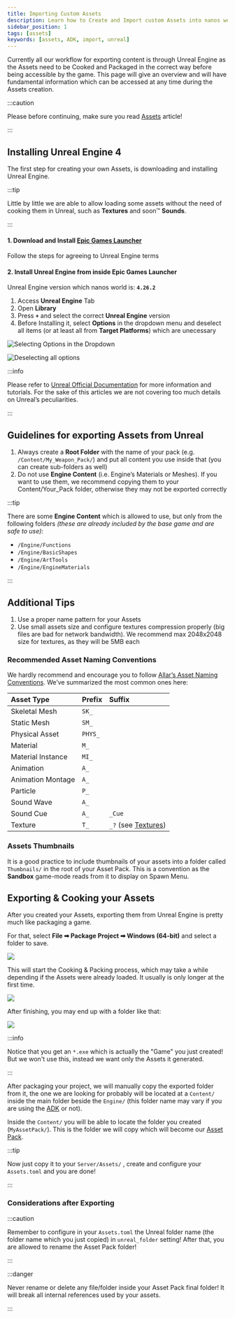 ```yaml
---
title: Importing Custom Assets
description: Learn how to Create and Import custom Assets into nanos world
sidebar_position: 1
tags: [assets]
keywords: [assets, ADK, import, unreal]
---
```



Currently all our workflow for exporting content is through Unreal Engine as the Assets need to be Cooked and Packaged in the correct way before being accessible by the game. This page will give an overview and will have fundamental information which can be accessed at any time during the Assets creation.

:::caution

Please before continuing, make sure you read [Assets](./core-concepts/assets.md) article!

:::


## Installing Unreal Engine 4

The first step for creating your own Assets, is downloading and installing Unreal Engine.

:::tip

Little by little we are able to allow loading some assets without the need of cooking them in Unreal, such as **Textures** and soon™ **Sounds**.

:::


#### 1. Download and Install [Epic Games Launcher](https://www.unrealengine.com/en-US/download/ue_non_games) 

Follow the steps for agreeing to Unreal Engine terms


#### 2. Install Unreal Engine from inside Epic Games Launcher

Unreal Engine version which nanos world is: **`4.26.2`**

1. Access **Unreal Engine** Tab
2. Open **Library**
3. Press **`+`** and select the correct **Unreal Engine** version
4. Before Installing it, select **Options** in the dropdown menu and deselect all items \(or at least all from **Target Platforms**\) which are unecessary

![Selecting Options in the Dropdown](/img/docs/importing-assets-01.jpg)

![Deselecting all options](/img/docs/importing-assets-02.jpg)

:::info

Please refer to [Unreal Official Documentation](https://docs.unrealengine.com/en-US/GettingStarted) for more information and tutorials. For the sake of this articles we are not covering too much details on Unreal’s peculiarities.

:::


## Guidelines for exporting Assets from Unreal

1. Always create a **Root Folder** with the name of your pack \(e.g. `/Content/My_Weapon_Pack/`\) and put all content you use inside that \(you can create sub-folders as well\)
2. Do not use **Engine Content** \(i.e. Engine’s Materials or Meshes\). If you want to use them, we recommend copying them to your Content/Your\_Pack folder, otherwise they may not be exported correctly

:::tip

There are some **Engine Content** which is allowed to use, but only from the following folders _\(these are already included by the base game and are safe to use\)_:

* `/Engine/Functions`
* `/Engine/BasicShapes`
* `/Engine/ArtTools`
* `/Engine/EngineMaterials`

:::


## Additional Tips

1. Use a proper name pattern for your Assets
2. Use small assets size and configure textures compression properly \(big files are bad for network bandwidth\). We recommend max 2048x2048 size for textures, as they will be 5MB each


### Recommended Asset Naming Conventions

We hardly recommend and encourage you to follow [Allar’s Asset Naming Conventions](https://github.com/Allar/ue4-style-guide#1-asset-naming-conventions-). We’ve summarized the most common ones here:

| **Asset Type** | **Prefix** | **Suffix** |
| :--- | :--- | :--- |
| Skeletal Mesh | `SK_` |  |
| Static Mesh | `SM_` |  |
| Physical Asset | `PHYS_` |  |
| Material | `M_` |  |
| Material Instance | `MI_` |  |
| Animation | `A_` |  |
| Animation Montage | `A_` |  |
| Particle | `P_` |  |
| Sound Wave | `A_` |  |
| Sound Cue | `A_` | `_Cue` |
| Texture | `T_` | `_?` \(see [Textures](https://github.com/Allar/ue4-style-guide#anc-textures)\) |


### Assets Thumbnails

It is a good practice to include thumbnails of your assets into a folder called `Thumbnails/` in the root of your Asset Pack. This is a convention as the **Sandbox** game-mode reads from it to display on Spawn Menu.


## Exporting & Cooking your Assets

After you created your Assets, exporting them from Unreal Engine is pretty much like packaging a game.

For that, select **File ➡ Package Project ➡ Windows \(64-bit\)** and select a folder to save.

![](/img/docs/importing-assets-03.jpg)

This will start the Cooking & Packing process, which may take a while depending if the Assets were already loaded. It usually is only longer at the first time.

![](/img/docs/importing-assets-04.jpg)

After finishing, you may end up with a folder like that:

![](/img/docs/importing-assets-05.jpg)

:::info

Notice that you get an `*.exe` which is actually the "Game" you just created! But we won't use this, instead we want only the Assets it generated.

:::

After packaging your project, we will manually copy the exported folder from it, the one we are looking for probably will be located at a `Content/` inside the main folder beside the `Engine/` \(this folder name may vary if you are using the [ADK](/docs/assets-modding/creating-assets/adk-assets-development-kit) or not\).

Inside the `Content/` you will be able to locate the folder you created \(`MyAssetPack/`\). This is the folder we will copy which will become our [Asset Pack](/docs/core-concepts/assets).

:::tip

Now just copy it to your `Server/Assets/` , create and configure your `Assets.toml` and you are done!

:::


### Considerations after Exporting

:::caution

Remember to configure in your `Assets.toml` the Unreal folder name \(the folder name which you just copied\) in  `unreal_folder` setting! After that, you are allowed to rename the Asset Pack folder!

:::

:::danger

Never rename or delete any file/folder inside your Asset Pack final folder! It will break all internal references used by your assets.

:::


